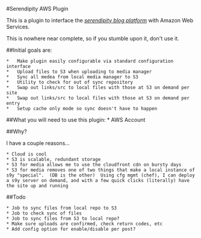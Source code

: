 #Serendipity AWS Plugin

This is a plugin to interface the [*serendipity blog platform*](http://www.s9y.org/) with Amazon Web Services.

This is nowhere near complete, so if you stumble upon it, don't use it.

##Initial goals are:

	* 	Make plugin easily configurable via standard configuration interface
	*	Upload files to S3 when uploading to media manager
	*	Sync all medea from local media manager to S3
	*	Utility to check for out of sync repository
	* 	Swap out links/src to local files with those at S3 on demand per site
	*	Swap out links/src to local files with those at S3 on demand per entry
	*	Setup cache only mode so sync doesn't have to happen
	
##What you will need to use this plugin:
	* AWS Account

##Why?

I have a couple reasons...

	* Cloud is cool
	* S3 is scalable, redundant storage
	* S3 for media allows me to use the cloudfront cdn on bursty days
	* S3 for media removes one of two things that make a local instance of s9y "special".  (DB is the other)  Using cfg mgmt (chef), I can deploy a s9y server on demand, and with a few quick clicks (literally) have the site up and running
	
	
##Todo

	* Job to sync files from local repo to S3
	* Job to check sync of files
	* Job to sync files from S3 to local repo?
	* Make sure uploads are confirmed, check return codes, etc
	* Add config option for enable/disable per post?
